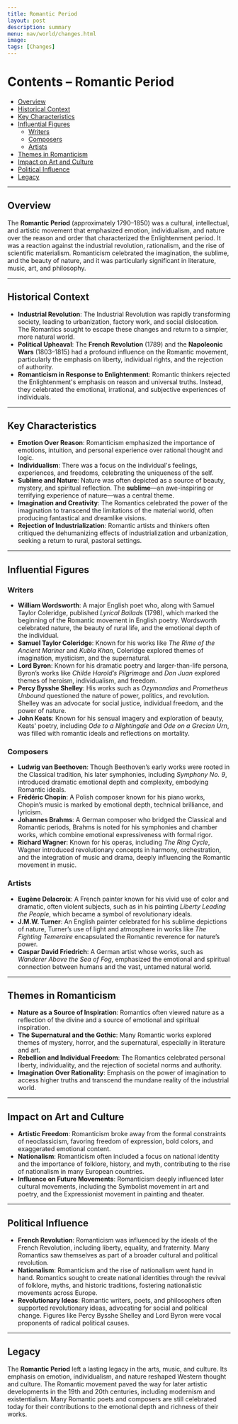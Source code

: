 ```yaml
---
title: Romantic Period
layout: post
description: summary
menu: nav/world/changes.html
image: 
tags: [Changes]
---
```


# Contents – Romantic Period
- [Overview](#overview)
- [Historical Context](#historical-context)
- [Key Characteristics](#key-characteristics)
- [Influential Figures](#influential-figures)
  - [Writers](#writers)
  - [Composers](#composers)
  - [Artists](#artists)
- [Themes in Romanticism](#themes-in-romanticism)
- [Impact on Art and Culture](#impact-on-art-and-culture)
- [Political Influence](#political-influence)
- [Legacy](#legacy)

---

## Overview
The **Romantic Period** (approximately 1790–1850) was a cultural, intellectual, and artistic movement that emphasized emotion, individualism, and nature over the reason and order that characterized the Enlightenment period. It was a reaction against the industrial revolution, rationalism, and the rise of scientific materialism. Romanticism celebrated the imagination, the sublime, and the beauty of nature, and it was particularly significant in literature, music, art, and philosophy.

---

## Historical Context
- **Industrial Revolution**: The Industrial Revolution was rapidly transforming society, leading to urbanization, factory work, and social dislocation. The Romantics sought to escape these changes and return to a simpler, more natural world.
- **Political Upheaval**: The **French Revolution** (1789) and the **Napoleonic Wars** (1803–1815) had a profound influence on the Romantic movement, particularly the emphasis on liberty, individual rights, and the rejection of authority.
- **Romanticism in Response to Enlightenment**: Romantic thinkers rejected the Enlightenment's emphasis on reason and universal truths. Instead, they celebrated the emotional, irrational, and subjective experiences of individuals.

---

## Key Characteristics
- **Emotion Over Reason**: Romanticism emphasized the importance of emotions, intuition, and personal experience over rational thought and logic.
- **Individualism**: There was a focus on the individual's feelings, experiences, and freedoms, celebrating the uniqueness of the self.
- **Sublime and Nature**: Nature was often depicted as a source of beauty, mystery, and spiritual reflection. The **sublime**—an awe-inspiring or terrifying experience of nature—was a central theme.
- **Imagination and Creativity**: The Romantics celebrated the power of the imagination to transcend the limitations of the material world, often producing fantastical and dreamlike visions.
- **Rejection of Industrialization**: Romantic artists and thinkers often critiqued the dehumanizing effects of industrialization and urbanization, seeking a return to rural, pastoral settings.

---

## Influential Figures

### Writers
- **William Wordsworth**: A major English poet who, along with Samuel Taylor Coleridge, published *Lyrical Ballads* (1798), which marked the beginning of the Romantic movement in English poetry. Wordsworth celebrated nature, the beauty of rural life, and the emotional depth of the individual.
- **Samuel Taylor Coleridge**: Known for his works like *The Rime of the Ancient Mariner* and *Kubla Khan*, Coleridge explored themes of imagination, mysticism, and the supernatural.
- **Lord Byron**: Known for his dramatic poetry and larger-than-life persona, Byron’s works like *Childe Harold’s Pilgrimage* and *Don Juan* explored themes of heroism, individualism, and freedom.
- **Percy Bysshe Shelley**: His works such as *Ozymandias* and *Prometheus Unbound* questioned the nature of power, politics, and revolution. Shelley was an advocate for social justice, individual freedom, and the power of nature.
- **John Keats**: Known for his sensual imagery and exploration of beauty, Keats' poetry, including *Ode to a Nightingale* and *Ode on a Grecian Urn*, was filled with romantic ideals and reflections on mortality.

### Composers
- **Ludwig van Beethoven**: Though Beethoven’s early works were rooted in the Classical tradition, his later symphonies, including *Symphony No. 9*, introduced dramatic emotional depth and complexity, embodying Romantic ideals.
- **Frédéric Chopin**: A Polish composer known for his piano works, Chopin’s music is marked by emotional depth, technical brilliance, and lyricism.
- **Johannes Brahms**: A German composer who bridged the Classical and Romantic periods, Brahms is noted for his symphonies and chamber works, which combine emotional expressiveness with formal rigor.
- **Richard Wagner**: Known for his operas, including *The Ring Cycle*, Wagner introduced revolutionary concepts in harmony, orchestration, and the integration of music and drama, deeply influencing the Romantic movement in music.

### Artists
- **Eugène Delacroix**: A French painter known for his vivid use of color and dramatic, often violent subjects, such as in his painting *Liberty Leading the People*, which became a symbol of revolutionary ideals.
- **J.M.W. Turner**: An English painter celebrated for his sublime depictions of nature, Turner’s use of light and atmosphere in works like *The Fighting Temeraire* encapsulated the Romantic reverence for nature’s power.
- **Caspar David Friedrich**: A German artist whose works, such as *Wanderer Above the Sea of Fog*, emphasized the emotional and spiritual connection between humans and the vast, untamed natural world.

---

## Themes in Romanticism
- **Nature as a Source of Inspiration**: Romantics often viewed nature as a reflection of the divine and a source of emotional and spiritual inspiration.
- **The Supernatural and the Gothic**: Many Romantic works explored themes of mystery, horror, and the supernatural, especially in literature and art.
- **Rebellion and Individual Freedom**: The Romantics celebrated personal liberty, individuality, and the rejection of societal norms and authority.
- **Imagination Over Rationality**: Emphasis on the power of imagination to access higher truths and transcend the mundane reality of the industrial world.

---

## Impact on Art and Culture
- **Artistic Freedom**: Romanticism broke away from the formal constraints of neoclassicism, favoring freedom of expression, bold colors, and exaggerated emotional content.
- **Nationalism**: Romanticism often included a focus on national identity and the importance of folklore, history, and myth, contributing to the rise of nationalism in many European countries.
- **Influence on Future Movements**: Romanticism deeply influenced later cultural movements, including the Symbolist movement in art and poetry, and the Expressionist movement in painting and theater.

---

## Political Influence
- **French Revolution**: Romanticism was influenced by the ideals of the French Revolution, including liberty, equality, and fraternity. Many Romantics saw themselves as part of a broader cultural and political revolution.
- **Nationalism**: Romanticism and the rise of nationalism went hand in hand. Romantics sought to create national identities through the revival of folklore, myths, and historic traditions, fostering nationalistic movements across Europe.
- **Revolutionary Ideas**: Romantic writers, poets, and philosophers often supported revolutionary ideas, advocating for social and political change. Figures like Percy Bysshe Shelley and Lord Byron were vocal proponents of radical political causes.

---

## Legacy
The **Romantic Period** left a lasting legacy in the arts, music, and culture. Its emphasis on emotion, individualism, and nature reshaped Western thought and culture. The Romantic movement paved the way for later artistic developments in the 19th and 20th centuries, including modernism and existentialism. Many Romantic poets and composers are still celebrated today for their contributions to the emotional depth and richness of their works.